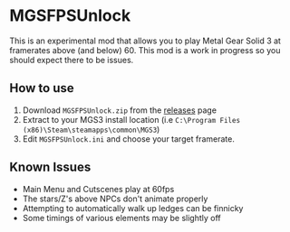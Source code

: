# MGSFPSUnlock
This is an experimental mod that allows you to play Metal Gear Solid 3 at framerates above (and below) 60. This mod is a work in progress so you should expect there to be issues.

## How to use

1. Download `MGSFPSUnlock.zip` from the [releases](https://github.com/cipherxof/MGSFPSUnlock/releases) page
2. Extract to your MGS3 install location (i.e `C:\Program Files (x86)\Steam\steamapps\common\MGS3`)
3. Edit `MGSFPSUnlock.ini` and choose your target framerate.

## Known Issues
- Main Menu and Cutscenes play at 60fps
- The stars/Z's above NPCs don't animate properly
- Attempting to automatically walk up ledges can be finnicky
- Some timings of various elements may be slightly off
